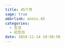 ```yaml
---
title: 45个月
sage: true
abbrlink: anniv.45
categories:
  - 生活
  - 纪念日
date: 2018-11-14 19:50:50
---
```



